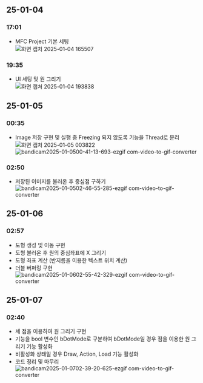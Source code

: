 
## 25-01-04</br>
### 17:01
- MFC Project 기본 세팅</br>
![화면 캡처 2025-01-04 165507](https://github.com/user-attachments/assets/5fcf8ede-07c6-4df4-bb62-0bd484daac0c)</br>

### 19:35</br>
- UI 세팅 및 원 그리기</br>
![화면 캡처 2025-01-04 193838](https://github.com/user-attachments/assets/9aadd9b1-1a0e-4f85-861f-63de06ec896b)</br>

## 25-01-05</br>
### 00:35</br>
- Image 저장 구현 및 실행 중 Freezing 되지 않도록 기능을 Thread로 분리</br>
![화면 캡처 2025-01-05 003822](https://github.com/user-attachments/assets/f36fb35e-c621-44bc-9191-2d654907b397)</br>
![bandicam2025-01-0500-41-13-693-ezgif com-video-to-gif-converter](https://github.com/user-attachments/assets/e6107aa5-a052-4a40-a975-4e35f7249460)

### 02:50</br>
- 저장된 이미지를 불러온 후 중심점 구하기</br>
![bandicam2025-01-0502-46-55-285-ezgif com-video-to-gif-converter](https://github.com/user-attachments/assets/01639eb7-afe9-4f77-88ef-9e64d3a437fb)

## 25-01-06</br>
### 02:57</br>
- 도형 생성 및 이동 구현</br>
- 도형 불러온 후 원의 중심좌표에 X 그리기</br>
- 도형 좌표 계산 (반지름을 이용한 텍스트 위치 계산)</br>
- 더블 버퍼링 구현</br>
![bandicam2025-01-0602-55-42-329-ezgif com-video-to-gif-converter](https://github.com/user-attachments/assets/79f6f617-fd15-44ba-8259-19eb4a40f2ed)</br>

## 25-01-07</br>
### 02:40</br>
- 세 점을 이용하여 원 그리기 구현</br>
- 기능을 bool 변수인 bDotMode로 구분하여 bDotMode일 경우 점을 이용한 원 그리기 기능 활성화</br>
- 비활성화 상태일 경우 Draw, Action, Load 기능 활성화</br>
- 코드 정리 및 마무리</br>
![bandicam2025-01-0702-39-20-625-ezgif com-video-to-gif-converter](https://github.com/user-attachments/assets/49f32381-7744-462d-b388-e3414c46aba5)</br>
